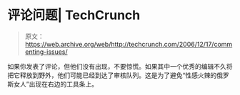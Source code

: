 # 评论问题| TechCrunch

> 原文：<https://web.archive.org/web/http://techcrunch.com/2006/12/17/commenting-issues/>

如果你发表了评论，但他们没有出现，不要惊慌。如果其中一个优秀的编辑不久将把它释放到野外，他们可能已经到达了审核队列。这是为了避免“性感火辣的俄罗斯女人”出现在右边的工具条上。